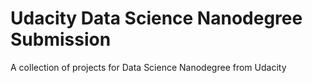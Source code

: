 # Udacity Data Science Nanodegree Submission
A collection of projects for Data Science Nanodegree from Udacity
